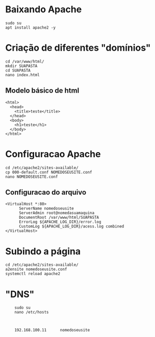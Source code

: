 # Baixando Apache
    sudo su
    apt install apache2 -y
    
# Criação de diferentes "domínios"
    cd /var/www/html/
    mkdir SUAPASTA
    cd SUAPASTA 
    nano index.html
    
## Modelo básico de html
    <html>
      <head>
        <title>teste</title>
      </head>
      <body>
        <h1>teste</h1>
      </body>
    </html>

# Configuracao Apache
    cd /etc/apache2/sites-available/
    cp 000-default.conf NOMEDOSEUSITE.conf
    nano NOMEDOSEUSITE.conf
    
## Configuracao do arquivo
    <VirtualHost *:80>
          ServerName nomedoseusite
          ServerAdmin root@nomedasuamaquina
          DocumentRoot /var/www/html/SUAPASTA
          ErrorLog ${APACHE_LOG_DIR}/error.log
          CustomLog ${APACHE_LOG_DIR}/acess.log combined
    </VirtualHost>
    
 
 # Subindo a página
    cd /etc/apache2/sites-available/
    a2ensite nomedoseusite.conf
    systemctl reload apache2
 
 # "DNS" 
        sudo su
        nano /etc/hosts
        
        
        
        192.168.100.11      nomedoseusite
